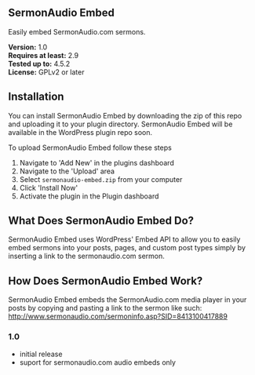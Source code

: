 ## SermonAudio Embed
Easily embed SermonAudio.com sermons.

**Version:**			1.0  
**Requires at least:**	2.9  
**Tested up to:**		4.5.2  
**License:**			GPLv2 or later  

## Installation
You can install SermonAudio Embed by downloading the zip of this repo and uploading it to your plugin directory. SermonAudio Embed will be available in the WordPress plugin repo soon.

To upload SermonAudio Embed follow these steps
1. Navigate to 'Add New' in the plugins dashboard
2. Navigate to the 'Upload' area
3. Select `sermonaudio-embed.zip` from your computer
4. Click 'Install Now'
5. Activate the plugin in the Plugin dashboard

## What Does SermonAudio Embed Do?
SermonAudio Embed uses WordPress' Embed API to allow you to easily embed sermons into your posts, pages, and custom post types simply by inserting a link to the sermonaudio.com sermon.

## How Does SermonAudio Embed Work?
SermonAudio Embed embeds the SermonAudio.com media player in your posts by copying and pasting a link to the sermon like such: http://www.sermonaudio.com/sermoninfo.asp?SID=8413100417889

### 1.0
 - initial release
 - suport for sermonaudio.com audio embeds only